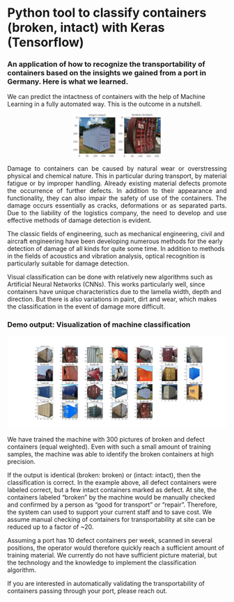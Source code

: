 # Python tool to classify containers (broken, intact) with Keras (Tensorflow)

### An application of how to recognize the transportability of containers based on the insights we gained from a port in Germany. Here is what we learned.

<p class="text-justify">
We can predict the intactness of containers with the help of Machine Learning in a fully automated way. This is the outcome in a nutshell.

<p align="center">
  <img src="Container_broken.png" width="100" title="hover text">
  <img src="Container_intact.png" width="100" title="hover text">
</p>

<p style="text-align: justify;">
Damage to containers can be caused by natural wear or overstressing physical and chemical nature. 
This in particular during transport, by material fatigue or by improper handling. Already existing material defects promote the occurrence of further defects. In addition to their appearance and functionality, they can also impair the safety of use of the containers. The damage occurs essentially as cracks, deformations or as separated parts. Due to the liability of the logistics company, the need to develop and use effective methods of damage detection is evident.
</p>

<p class="text-justify"> 
  
<!-- .slide: style="text-align: justify;"> -->  
The classic fields of engineering, such as mechanical engineering, civil and aircraft engineering have been developing numerous methods for the early detection of damage of all kinds for quite some time. In addition to methods in the fields of acoustics and vibration analysis, optical recognition is particularly suitable for damage detection.
</p>

Visual classification can be done with relatively new algorithms such as Artificial Neural Networks (CNNs). This works particularly well, since containers have unique characteristics due to the lamella width, depth and direction. But there is also variations in paint, dirt and wear, which makes the classification in the event of damage more difficult.

### Demo output: Visualization of machine classification
![Classification outcome](Container_Classification2.png?raw=true "Classification outcome")

We have trained the machine with 300 pictures of broken and defect containers (equal weighted). Even with such a small amount of training samples, the machine was able to identify the broken containers at high precision.  

If the output is identical (broken: broken) or (intact: intact), then the classification is correct. In the example above, all defect containers were labeled correct, but a few intact containers marked as defect. At site, the containers labeled “broken” by the machine would be manually checked and confirmed by a person as “good for transport” or “repair”. Therefore, the system can used to support your current staff and to save cost. We assume manual checking of containers for transportability at site can be reduced up to a factor of ~20.

<p class="text-justify"> 
Assuming a port has 10 defect containers per week, scanned in several positions, the operator would therefore quickly reach a sufficient amount of training material. We currently do not have sufficient picture material, but the technology and the knowledge to implement the classification algorithm.
</p>

<p class="text-justify"> 
If you are interested in automatically validating the transportability of containers passing through your port, please reach out. </p>


